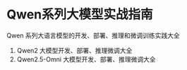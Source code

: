 # Qwen系列大模型实战指南

Qwen 系列大语言模型的开发、部署、推理和微调训练实践大全

1. Qwen2 大模型开发、部署、推理微调大全
2. Qwen2.5-Omni  大模型开发、部署、推理微调大全

